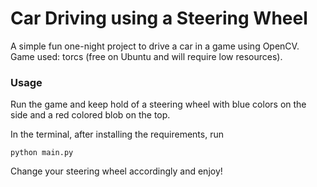 # Car Driving using a Steering Wheel

A simple fun one-night project to drive a car in a game using OpenCV. Game used: torcs (free on Ubuntu and will require low resources).

### Usage

Run the game and keep hold of a steering wheel with blue colors on the side and a red colored blob on the top.

In the terminal, after installing the requirements, run

```
python main.py
```

Change your steering wheel accordingly and enjoy!
